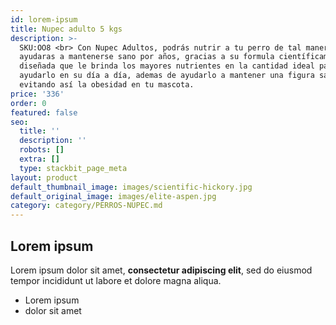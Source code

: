 ```yaml
---
id: lorem-ipsum
title: Nupec adulto 5 kgs
description: >-
  SKU:OO8 <br> Con Nupec Adultos, podrás nutrir a tu perro de tal manera que lo
  ayudaras a mantenerse sano por años, gracias a su formula científicamente
  diseñada que le brinda los mayores nutrientes en la cantidad ideal para
  ayudarlo en su día a día, ademas de ayudarlo a mantener una figura sana,
  evitando así la obesidad en tu mascota.
price: '336'
order: 0
featured: false
seo:
  title: ''
  description: ''
  robots: []
  extra: []
  type: stackbit_page_meta
layout: product
default_thumbnail_image: images/scientific-hickory.jpg
default_original_image: images/elite-aspen.jpg
category: category/PERROS-NUPEC.md
---
```

## Lorem ipsum

Lorem ipsum dolor sit amet, **consectetur adipiscing elit**, sed do eiusmod tempor incididunt ut labore et dolore magna aliqua.

- Lorem ipsum
- dolor sit amet